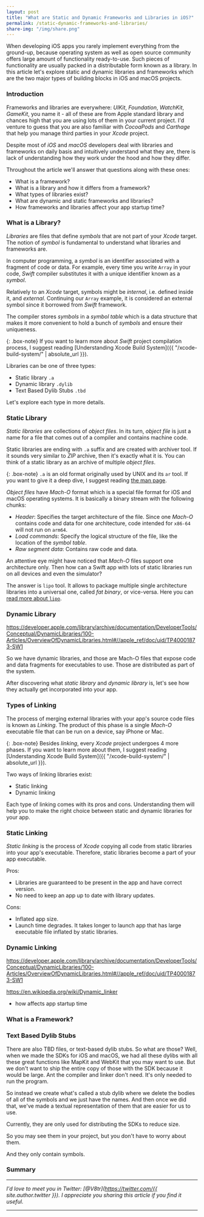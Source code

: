 ```yaml
---
layout: post
title: "What are Static and Dynamic Frameworks and Libraries in iOS?"
permalink: /static-dynamic-frameworks-and-libraries/
share-img: "/img/share.png"
---
```


When developing iOS apps you rarely implement everything from the ground-up, because operating system as well as open source community offers large amount of functionality ready-to-use. Such pieces of functionality are usually packed in a distributable form known as a library. In this article let's explore static and dynamic libraries and frameworks which are the two major types of building blocks in iOS and macOS projects.

### Introduction

Frameworks and libraries are everywhere: *UIKit*, *Foundation*, *WatchKit*, *GameKit*, you name it - all of these are from Apple standard library and chances high that you are using lots of them in your current project. I'd venture to guess that you are also familiar with *CocoaPods* and *Carthage* that help you manage third parties in your *Xcode* project.

Despite most of *iOS* and *macOS* developers deal with libraries and frameworks on daily basis and intuitively understand what they are, there is lack of understanding how they work under the hood and how they differ.

Throughout the article we'll answer that questions along with these ones:
- What is a framework?
- What is a library and how it differs from a framework?
- What types of libraries exist?
- What are dynamic and static frameworks and libraries?
- How frameworks and libraries affect your app startup time?

### What is a Library?

*Libraries* are files that define *symbols* that are not part of your *Xcode* target. The notion of *symbol* is fundamental to understand what libraries and frameworks are.

In computer programming, a *symbol* is an identifier associated with a fragment of code or data. For example, every time you write `Array` in your code, *Swift* compiler substitutes it with a unique identifier known as a *symbol*.

Relatively to an *Xcode* target, symbols might be *internal*, i.e. defined inside it, and *external*. Continuing our `Array` example, it is considered an external symbol since it borrowed from *Swift* framework.

The compiler stores *symbols* in a *symbol table* which is a data structure that makes it more convenient to hold a bunch of *symbols* and ensure their uniqueness.

{: .box-note}
If you want to learn more about *Swift* project compilation process, I suggest reading [Understanding Xcode Build System]({{ "/xcode-build-system/" | absolute_url }}).

Libraries can be one of three types:
- Static library `.a`
- Dynamic library `.dylib`
- Text Based Dylib Stubs `.tbd`

Let's explore each type in more details.

### Static Library

*Static libraries* are collections of *object files*. In its turn, *object file* is just a name for a file that comes out of a compiler and contains machine code.

Static libraries are ending with `.a` suffix and are created with archiver tool. If it sounds very similar to *ZIP* archive, then it's exactly what it is. You can think of a static library as an archive of multiple *object files*. 

{: .box-note}
`.a` is an old format originally used by UNIX and its `ar` tool. If you want to give it a deep dive, I suggest reading [the man page](https://linux.die.net/man/1/ar).

*Object files* have *Mach-O* format which is a special file format for iOS and macOS operating systems. It is basically a binary stream with the following chunks:
- *Header*: Specifies the target architecture of the file. Since one *Mach-O* contains code and data for one architecture, code intended for `x86-64` will not run on `arm64`.
- *Load commands*: Specify the logical structure of the file, like the location of the *symbol table*.
- *Raw segment data*: Contains raw code and data.

An attentive eye might have noticed that *Mach-O* files support one architecture only. Then how can a Swift app with lots of static libraries run on all devices and even the simulator?

The answer is `lipo` tool. It allows to package multiple single architecture libraries into a universal one, called *fat binary*, or vice-versa. Here you can [read more about `lipo`](https://ss64.com/osx/lipo.html).

### Dynamic Library

https://developer.apple.com/library/archive/documentation/DeveloperTools/Conceptual/DynamicLibraries/100-Articles/OverviewOfDynamicLibraries.html#//apple_ref/doc/uid/TP40001873-SW1

So we have dynamic libraries, and those are Mach-O files that expose code and data fragments for executables to use. Those are distributed as part of the system.


After discovering what *static library* and *dynamic library* is, let's see how they actually get incorporated into your app.


### Types of Linking

The process of merging external libraries with your app's source code files is known as *Linking*. The product of this phase is a single *Mach-O* executable file that can be run on a device, say iPhone or Mac.

{: .box-note}
Besides *linking*, every *Xcode* project undergoes 4 more phases. If you want to learn more about them, I suggest reading [Understanding Xcode Build System]({{ "/xcode-build-system/" | absolute_url }}).

Two ways of linking libraries exist:
- Static linking
- Dynamic linking

Each type of linking comes with its pros and cons. Understanding them will help you to make the right choice between static and dynamic libraries for your app.

### Static Linking

*Static linking* is the process of *Xcode* copying all code from static libraries into your app's executable. Therefore, static libraries become a part of your app executable.

Pros:
- Libraries are guaranteed to be present in the app and have correct version.
- No need to keep an app up to date with library updates.
  
Cons:
- Inflated app size.
- Launch time degrades. It takes longer to launch app that has large executable file inflated by static libraries.

### Dynamic Linking

https://developer.apple.com/library/archive/documentation/DeveloperTools/Conceptual/DynamicLibraries/100-Articles/OverviewOfDynamicLibraries.html#//apple_ref/doc/uid/TP40001873-SW1

https://en.wikipedia.org/wiki/Dynamic_linker

<!-- So it really is just an archive file. One thing worth noting is they also prenate dynamic linking so back in those days, all of the code would be consid-- would be distributed as archives. Because of that, you might not want to include all of the C library if you're using one function. So the behavior is if there's a symbol in a .o file, we would pull that whole .o file out of the archive.

But the other .o files would not be brought in. If you're referencing symbols between them, everything you need will be brought in. If you're using some sort of non-symbol behavior like a static initializer, or you're re-exporting them as part of your own dylib, you may need to explicitly use something like force load or all load to the linker to tell it bring in everything. Or these files, even though there's no linkage. So let's go through an example to try to tie this altogether. -->

- how affects app startup time

### What is a Framework?

### Text Based Dylib Stubs

There are also TBD files, or text-based dylib stubs. So what are those? Well, when we made the SDKs for iOS and macOS, we had all these dylibs with all these great functions like MapKit and WebKit that you may want to use. But we don't want to ship the entire copy of those with the SDK because it would be large. Ant the compiler and linker don't need. It's only needed to run the program.

So instead we create what's called a stub dylib where we delete the bodies of all of the symbols and we just have the names. And then once we did that, we've made a textual representation of them that are easier for us to use.

Currently, they are only used for distributing the SDKs to reduce size.

So you may see them in your project, but you don't have to worry about them.

And they only contain symbols.
 
### Summary

---

*I'd love to meet you in Twitter: [@V8tr](https://twitter.com/{{ site.author.twitter }}). I appreciate you sharing this article if you find it useful.*

---
